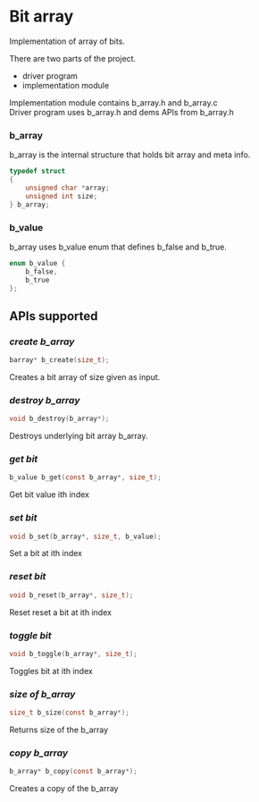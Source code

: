 # Bit array
Implementation of array of bits.

There are two parts of the project.
* driver program
* implementation module

Implementation module contains b_array.h and b_array.c  
Driver program uses b_array.h and dems APIs from b_array.h

### b_array
b_array is the internal structure that holds bit array and meta info.
``` c
typedef struct
{
    unsigned char *array;
    unsigned int size;
} b_array;
```

### b_value
b_array uses b_value enum that defines b_false and b_true.
``` c
enum b_value {
    b_false,
    b_true
};
```

## APIs supported  
### _create b_array_
``` c
barray* b_create(size_t);
```
Creates a bit array of size given as input.

### _destroy b_array_
``` c
void b_destroy(b_array*);
```
Destroys underlying bit array b_array.

### _get bit_
``` c
b_value b_get(const b_array*, size_t);
```
Get bit value ith index

### _set bit_
``` c
void b_set(b_array*, size_t, b_value);
```
Set a bit at ith index

### _reset bit_
``` c
void b_reset(b_array*, size_t);
```
Reset reset a bit at ith index

### _toggle bit_
``` c
void b_toggle(b_array*, size_t);
```
Toggles bit at ith index

### _size of b_array_
``` c
size_t b_size(const b_array*);
```
Returns size of the b_array

### _copy b_array_
``` c
b_array* b_copy(const b_array*);
```
Creates a copy of the b_array
